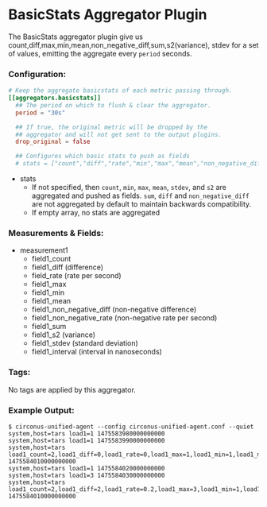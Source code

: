 # BasicStats Aggregator Plugin

The BasicStats aggregator plugin give us count,diff,max,min,mean,non_negative_diff,sum,s2(variance), stdev for a set of values,
emitting the aggregate every `period` seconds.

### Configuration:

```toml
# Keep the aggregate basicstats of each metric passing through.
[[aggregators.basicstats]]
  ## The period on which to flush & clear the aggregator.
  period = "30s"

  ## If true, the original metric will be dropped by the
  ## aggregator and will not get sent to the output plugins.
  drop_original = false

  ## Configures which basic stats to push as fields
  # stats = ["count","diff","rate","min","max","mean","non_negative_diff","negative_rate_diff","stdev","s2","sum","interval"]
```

- stats
    - If not specified, then `count`, `min`, `max`, `mean`, `stdev`, and `s2` are aggregated and pushed as fields.  `sum`, `diff` and `non_negative_diff` are not aggregated by default to maintain backwards compatibility.
    - If empty array, no stats are aggregated

### Measurements & Fields:

- measurement1
    - field1_count
    - field1_diff (difference)
    - field_rate (rate per second)
    - field1_max
    - field1_min
    - field1_mean
    - field1_non_negative_diff (non-negative difference)
    - field1_non_negative_rate (non-negative rate per second)
    - field1_sum
    - field1_s2 (variance)
    - field1_stdev (standard deviation)
    - field1_interval (interval in nanoseconds)

### Tags:

No tags are applied by this aggregator.

### Example Output:

```
$ circonus-unified-agent --config circonus-unified-agent.conf --quiet
system,host=tars load1=1 1475583980000000000
system,host=tars load1=1 1475583990000000000
system,host=tars load1_count=2,load1_diff=0,load1_rate=0,load1_max=1,load1_min=1,load1_mean=1,load1_sum=2,load1_s2=0,load1_stdev=0,load1_interval=10000000000i 1475584010000000000
system,host=tars load1=1 1475584020000000000
system,host=tars load1=3 1475584030000000000
system,host=tars load1_count=2,load1_diff=2,load1_rate=0.2,load1_max=3,load1_min=1,load1_mean=2,load1_sum=4,load1_s2=2,load1_stdev=1.414162,load1_interval=10000000000i 1475584010000000000
```
